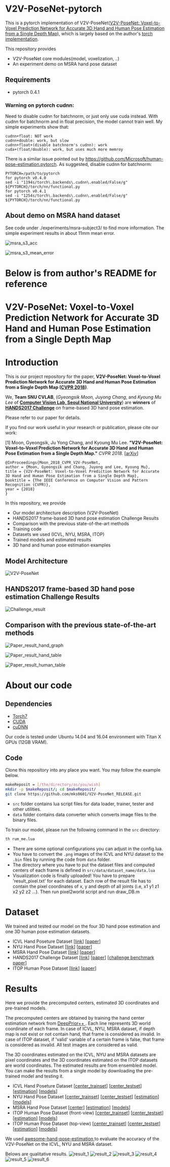 # V2V-PoseNet-pytorch
This is a pytorch implementation of V2V-PoseNet([V2V-PoseNet: Voxel-to-Voxel Prediction Network for Accurate 3D Hand and Human Pose Estimation from a Single Depth Map](https://arxiv.org/abs/1711.07399)), which is largely based on the author's [torch implementation](https://github.com/mks0601/V2V-PoseNet_RELEASE).

This repository provides
* V2V-PoseNet core modules(model, voxelization, ..)
* An experiment demo on MSRA hand pose dataset

## Requirements
* pytorch 0.4.1

### **Warning on pytorch cudnn**:
Need to disable cudnn for batchnorm, or just only use cuda instead. With cudnn for batchnorm and in float precision, the model cannot train well. My simple experiments show that:

```
cudnn+float: NOT work 
cudnn+double: work, but slow
cudnn+float+(disable batchnorm's cudnn): work
cuda+(float/double): work, but uses much more memroy
```

There is a similar issue pointed out by https://github.com/Microsoft/human-pose-estimation.pytorch. As suggested, disable cudnn for batchnorm:

```
PYTORCH=/path/to/pytorch
for pytorch v0.4.0
sed -i "1194s/torch\.backends\.cudnn\.enabled/False/g" ${PYTORCH}/torch/nn/functional.py
for pytorch v0.4.1
sed -i "1254s/torch\.backends\.cudnn\.enabled/False/g" ${PYTORCH}/torch/nn/functional.py
```

## About demo on MSRA hand dataset
See code under ./experiments/msra-subject3/ to find more information. The simple experiment results in about 11mm mean error.

![msra_s3_acc](/figs/msra_s3_joint_acc.png)

![msra_s3_mean_error](/msra_s3_joint_mean_error.png)



# Below is from author's README for reference
# V2V-PoseNet: Voxel-to-Voxel Prediction Network for Accurate 3D Hand and Human Pose Estimation from a Single Depth Map

# Introduction

This is our project repository for the paper, **V2V-PoseNet: Voxel-to-Voxel Prediction Network for Accurate 3D Hand and Human Pose Estimation from a Single Depth Map ([CVPR 2018](http://cvpr2018.thecvf.com))**.

We, **Team SNU CVLAB**, (<i>Gyeongsik Moon, Juyong Chang</i>, and <i>Kyoung Mu Lee</i> of [**Computer Vision Lab, Seoul National University**](https://cv.snu.ac.kr/)) are **winners** of [**HANDS2017 Challenge**](http://icvl.ee.ic.ac.uk/hands17/challenge/) on frame-based 3D hand pose estimation.



Please refer to our paper for details.

If you find our work useful in your research or publication, please cite our work:

[1] Moon, Gyeongsik, Ju Yong Chang, and Kyoung Mu Lee. **"V2V-PoseNet: Voxel-to-Voxel Prediction Network for Accurate 3D Hand and Human Pose Estimation from a Single Depth Map."** <i>CVPR 2018. </i> [[arXiv](https://arxiv.org/abs/1711.07399)]
  
  ```
@InProceedings{Moon_2018_CVPR_V2V-PoseNet,
  author = {Moon, Gyeongsik and Chang, Juyong and Lee, Kyoung Mu},
  title = {V2V-PoseNet: Voxel-to-Voxel Prediction Network for Accurate 3D Hand and Human Pose Estimation from a Single Depth Map},
  booktitle = {The IEEE Conference on Computer Vision and Pattern Recognition (CVPR)},
  year = {2018}
}
```

In this repository, we provide
* Our model architecture description (V2V-PoseNet)
* HANDS2017 frame-based 3D hand pose estimation Challenge Results
* Comparison with the previous state-of-the-art methods
* Training code
* Datasets we used (ICVL, NYU, MSRA, ITOP)
* Trained models and estimated results
* 3D hand and human pose estimation examples


## Model Architecture

![V2V-PoseNet](/figs/V2V-PoseNet.png)

## HANDS2017 frame-based 3D hand pose estimation Challenge Results

![Challenge_result](/figs/Challenge_result.png)


## Comparison with the previous state-of-the-art methods

![Paper_result_hand_graph](/figs/Paper_result_hand_graph.png)

![Paper_result_hand_table](/figs/Paper_result_hand_table.png)

![Paper_result_human_table](/figs/Paper_result_human_table.png)

# About our code
## Dependencies
* [Torch7](http://torch.ch)
* [CUDA](https://developer.nvidia.com/cuda-downloads)
* [cuDNN](https://developer.nvidia.com/cudnn)

Our code is tested under Ubuntu 14.04 and 16.04 environment with Titan X GPUs (12GB VRAM).

## Code
Clone this repository into any place you want. You may follow the example below.
```bash
makeReposit = [/the/directory/as/you/wish]
mkdir -p $makeReposit/; cd $makeReposit/
git clone https://github.com/mks0601/V2V-PoseNet_RELEASE.git
```
* `src` folder contains lua script files for data loader, trainer, tester and other utilities.
* `data` folder contains data converter which converts image files to the binary files.

To train our model, please run the following command in the `src` directory:

```bash
th rum_me.lua
```

* There are some optional configurations you can adjust in the config.lua. 
* You have to convert the `.png` images of the ICVL and NYU dataset to the `.bin` files by running the code from `data` folder.
* The directory where you have to put the dataset files and computed centers of each frame is defined in `src/data/dataset_name/data.lua`
* Visualization code is finally uploaded! You have to prepare 'result_pixel.txt' for each dataset. Each row of the result file has to contain the pixel coordinates of x, y and depth of all joints (i.e, x1 y1 z1 x2 y2 z2 ...). Then run pixel2world script and run draw_DB.m

# Dataset
We trained and tested our model on the four 3D hand pose estimation and one 3D human pose estimation datasets.

* ICVL Hand Poseture Dataset [[link](https://labicvl.github.io/hand.html)] [[paper](http://www.iis.ee.ic.ac.uk/dtang/cvpr_14.pdf)]
* NYU Hand Pose Dataset [[link](https://cims.nyu.edu/~tompson/NYU_Hand_Pose_Dataset.htm)] [[paper](https://cims.nyu.edu/~tompson/others/TOG_2014_paper_PREPRINT.pdf)]
* MSRA Hand Pose Dataset [[link](https://jimmysuen.github.io/)] [[paper](https://www.cv-foundation.org/openaccess/content_cvpr_2015/papers/Sun_Cascaded_Hand_Pose_2015_CVPR_paper.pdf)]
* HANDS2017 Challenge Dataset [[link](http://icvl.ee.ic.ac.uk/hands17/challenge/)] [[paper](https://arxiv.org/abs/1712.03917)] [[challenge benchmark paper](http://openaccess.thecvf.com/content_cvpr_2018/papers/Yuan_Depth-Based_3D_Hand_CVPR_2018_paper.pdf)]
* ITOP Human Pose Dataset [[link](https://www.albert.cm/projects/viewpoint_3d_pose/)] [[paper](https://arxiv.org/abs/1603.07076)]


# Results
Here we provide the precomputed centers, estimated 3D coordinates and pre-trained models.

The precomputed centers are obtained by training the hand center estimation network from [DeepPrior++ ](https://arxiv.org/pdf/1708.08325.pdf). Each line represents 3D world coordinate of each frame.
In case of ICVL, NYU, MSRA dataset, if depth map is not exist or not contain hand, that frame is considered as invalid.
In case of ITOP dataset, if 'valid' variable of a certain frame is false, that frame is considered as invalid.
All test images are considered as valid.

The 3D coordinates estimated on the ICVL, NYU and MSRA datasets are pixel coordinates and the 3D coordinates estimated on the ITOP datasets are world coordinates. The estimated results are from ensembled model. You can make the results from a single model by downloading the pre-trained model and testing it.

* ICVL Hand Poseture Dataset [[center_trainset](https://cv.snu.ac.kr/research/V2V-PoseNet/ICVL/center/center_train_refined.txt)] [[center_testset](https://cv.snu.ac.kr/research/V2V-PoseNet/ICVL/center/center_test_refined.txt)] [[estimation](https://cv.snu.ac.kr/research/V2V-PoseNet/ICVL/coordinate/result.txt)] [[models](https://cv.snu.ac.kr/research/V2V-PoseNet/ICVL/model/model.tar.gz)]
* NYU Hand Pose Dataset [[center_trainset](https://cv.snu.ac.kr/research/V2V-PoseNet/NYU/center/center_train_refined.txt)] [[center_testset](https://cv.snu.ac.kr/research/V2V-PoseNet/NYU/center/center_test_refined.txt)] [[estimation](https://cv.snu.ac.kr/research/V2V-PoseNet/NYU/coordinate/result.txt)] [[models](https://cv.snu.ac.kr/research/V2V-PoseNet/NYU/model/model.tar.gz)]
* MSRA Hand Pose Dataset [[center](https://cv.snu.ac.kr/research/V2V-PoseNet/MSRA/center/center.tar.gz)] [[estimation](https://cv.snu.ac.kr/research/V2V-PoseNet/MSRA/coordinate/result.txt)] [[models](https://cv.snu.ac.kr/research/V2V-PoseNet/MSRA/model/model.tar.gz)]
* ITOP Human Pose Dataset (front-view) [[center_trainset](https://cv.snu.ac.kr/research/V2V-PoseNet/ITOP_front/center/center_train.txt)] [[center_testset](https://cv.snu.ac.kr/research/V2V-PoseNet/ITOP_front/center/center_test.txt)] [[estimation](https://cv.snu.ac.kr/research/V2V-PoseNet/ITOP_front/coordinate/result.txt)] [[models](https://cv.snu.ac.kr/research/V2V-PoseNet/ITOP_front/model/model.tar.gz)]
* ITOP Human Pose Dataset (top-view) [[center_trainset](https://cv.snu.ac.kr/research/V2V-PoseNet/ITOP_top/center/center_train.txt)] [[center_testset](https://cv.snu.ac.kr/research/V2V-PoseNet/ITOP_top/center/center_test.txt)] [[estimation](https://cv.snu.ac.kr/research/V2V-PoseNet/ITOP_top/coordinate/result.txt)] [[models](https://cv.snu.ac.kr/research/V2V-PoseNet/ITOP_top/model/model.tar.gz)]

We used [awesome-hand-pose-estimation ](https://github.com/xinghaochen/awesome-hand-pose-estimation) to evaluate the accuracy of the V2V-PoseNet on the ICVL, NYU and MSRA dataset.

Belows are qualitative results.
![result_1](/figs/result/Paper_result_ICVL.png)
![result_2](/figs/result/Paper_result_NYU.png)
![result_3](/figs/result/Paper_result_MSRA.png)
![result_4](/figs/result/Paper_result_HANDS2017.png)
![result_5](/figs/result/Paper_result_ITOP_front.png)
![result_6](/figs/result/Paper_result_ITOP_top.png)
